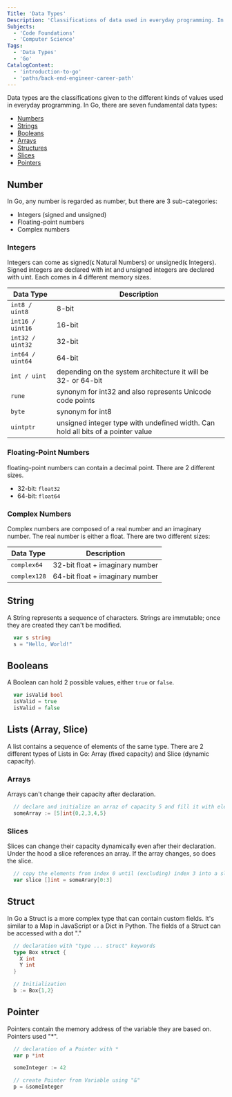 ```yaml
---
Title: 'Data Types'
Description: 'Classifications of data used in everyday programming. In Go, there are seven fundamental data types: Number, String, Boolean, Array, Struct, Slices, and Pointers.'
Subjects:
  - 'Code Foundations'
  - 'Computer Science'
Tags:
  - 'Data Types'
  - 'Go'
CatalogContent:
  - 'introduction-to-go'
  - 'paths/back-end-engineer-career-path'
---
```


Data types are the classifications given to the different kinds of values used in everyday programming. In Go, there are seven fundamental data types:

* [Numbers](#Numbers)
* [Strings](#Strings)
* [Booleans](#Booleans)
* [Arrays](#Arrays)
* [Structures](#Structures)
* [Slices](#Slices)
* [Pointers](#Pointers)

## Number

In Go, any number is regarded as number, but there are 3 sub-categories: 

* Integers (signed and unsigned)
* Floating-point numbers
* Complex numbers

### Integers

Integers can come as signed(ϵ Natural Numbers) or unsigned(ϵ Integers). Signed integers are declared with int and unsigned integers are declared with uint. Each comes in 4 different memory sizes.

| Data Type        | Description                                                                      |
| ---------------- | -------------------------------------------------------------------------------- |
| `int8 / uint8`   | 8-bit                                                                            |
| `int16 / uint16` | 16-bit                                                                           |
| `int32 / uint32` | 32-bit                                                                           |
| `int64 / uint64` | 64-bit                                                                           |
| `int / uint`     | depending on the system architecture it will be 32- or 64-bit                    |
| `rune`           | synonym for int32 and also represents Unicode code points                        |
| `byte`           | synonym for int8                                                                 |
| `uintptr`        | unsigned integer type with undefined width. Can hold all bits of a pointer value |

### Floating-Point Numbers

floating-point numbers can contain a decimal point. There are 2 different sizes.

* 32-bit: `float32`
* 64-bit: `float64`

### Complex Numbers

Complex numbers are composed of a real number and an imaginary number. The real number is either a float. There are two different sizes:

| Data Type    | Description                     |
| ------------ | ------------------------------- |
| `complex64`  | 32-bit float + imaginary number |
| `complex128` | 64-bit float + imaginary number |

## String

A String represents a sequence of characters. Strings are immutable; once they are created they can't be modified.

```go
  var s string
  s = "Hello, World!"
```

## Booleans

A Boolean can hold 2 possible values, either `true` or `false`.

```go
  var isValid bool
  isValid = true
  isValid = false
```

## Lists (Array, Slice)

A list contains a sequence of elements of the same type. There are 2 different types of Lists in Go: Array (fixed capacity) and Slice (dynamic capacity).

### Arrays

Arrays can't change their capacity after declaration.

```go
  // declare and initialize an arraz of capacity 5 and fill it with elements
  someArray := [5]int{0,2,3,4,5}
```

### Slices

Slices can change their capacity dynamically even after their declaration. Under the hood a slice references an array. If the array changes, so does the slice.

```go
  // copy the elements from index 0 until (excluding) index 3 into a slace
  var slice []int = someArary[0:3]
```

## Struct

In Go a Struct is a more complex type that can contain custom fields. It's similar to a Map in JavaScript or a Dict in Python. The fields of a Struct can be accessed with a dot "."

```go
  // declaration with "type ... struct" keywords
  type Box struct {
    X int
    Y int
  }
```

```go
  // Initialization
  b := Box{1,2}
```

## Pointer

Pointers contain the memory address of the variable they are based on. Pointers used "\*".

```go
  // declaration of a Pointer with *
  var p *int
```

```go
  someInteger := 42

  // create Pointer from Variable using "&"
  p = &someInteger
```
